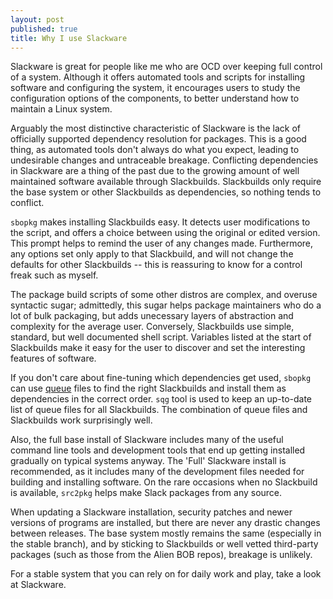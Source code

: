 ```yaml
---
layout: post
published: true
title: Why I use Slackware
---
```



Slackware is great for people like me who are OCD over keeping full control of a system. Although it offers automated tools and scripts for installing software and configuring the system, it encourages users to study the configuration options of the components, to better understand how to maintain a Linux system. 

Arguably the most distinctive characteristic of Slackware is the lack of officially supported dependency resolution for packages. This is a good thing, as automated tools don't always do what you expect, leading to undesirable changes and untraceable breakage. Conflicting dependencies in Slackware are a thing of the past due to the growing amount of well maintained software available through Slackbuilds. Slackbuilds only require the base system or other Slackbuilds as dependencies, so nothing tends to conflict.

`sbopkg` makes installing Slackbuilds easy. It detects user modifications to the script, and offers a choice between using the original or edited version. This prompt helps to remind the user of any changes made. Furthermore, any options set only apply to that Slackbuild, and will not change the defaults for other Slackbuilds -- this is reassuring to know for a control freak such as myself.

The package build scripts of some other distros are complex, and overuse syntactic sugar; admittedly, this sugar helps package maintainers who do a lot of bulk packaging, but adds unecessary layers of abstraction and complexity for the average user. Conversely, Slackbuilds use simple, standard, but well documented shell script. Variables listed at the start of Slackbuilds make it easy for the user to discover and set the interesting features of software.

If you don't care about fine-tuning which dependencies get used, `sbopkg` can use [queue](http://www.sbopkg.org/queues.php) files to find the right Slackbuilds and install them as dependencies in the correct order. `sqg` tool is used to keep an up-to-date list of queue files for all Slackbuilds. The combination of queue files and Slackbuilds work surprisingly well. 

Also, the full base install of Slackware includes many of the useful command line tools and development tools that end up getting installed gradually on typical systems anyway. The 'Full' Slackware install is recommended, as it includes many of the development files needed for building and installing software. On the rare occasions when no Slackbuild is available, `src2pkg` helps make Slack packages from any source.

When updating a Slackware installation, security patches and newer versions of programs are installed, but there are never any drastic changes between releases. The base system mostly remains the same (especially in the stable branch), and by sticking to Slackbuilds or well vetted third-party packages (such as those from the Alien BOB repos), breakage is unlikely.

For a stable system that you can rely on for daily work and play, take a look at Slackware.
